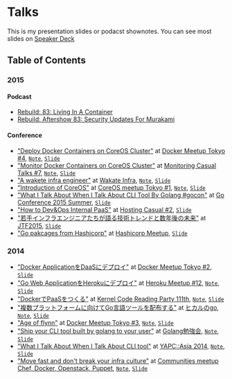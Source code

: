 Talks
====

This is my presentation slides or podacst shownotes. You can see most slides on [Speaker Deck](https://speakerdeck.com/)

## Table of Contents

### 2015

#### Podcast

- [Rebuild: 83: Living In A Container](http://rebuild.fm/83/)
- [Rebuild: Aftershow 83: Security Updates For Murakami](http://rebuild.fm/83a/)

#### Conference

- ["Deploy Docker Containers on CoreOS Cluster"](https://speakerdeck.com/tcnksm/coreoskurasutanidockerkontenawodepuroi-number-dockerjp) at [Docker Meetup Tokyo #4](http://connpass.com/event/10318/), [`Note`](/2015/01/docker-meetup-tokyo4.md), [`Slide`](/2015/01/docker-meetup-tokyo4.key)
- ["Monitor Docker Containers on CoreOS Cluster"](https://speakerdeck.com/tcnksm/coreoskurasutafalsedockerkontenafalsejian-shi-number-monitoringcasual) at [Monitoring Casual Talks #7](http://www.zusaar.com/event/9807003), [`Note`](/2015/01/monitoring-casual-7.md), [`Slide`](/2015/01/)
- ["A wakete infra engineer"](https://speakerdeck.com/tcnksm/aruruo-shou-inhuraenziniafalsexian-zhuang-que-ren-number-wakateinfra) at [Wakate Infra](), [`Note`](/2015/02/wakate-infra.md), [`Slide`](/2015/02/wakate-infra.key)
- ["Introduction of CoreOS"](https://speakerdeck.com/tcnksm/introduction-of-coreos-at-coreos-meetup-tokyo-number-1-number-coreosjp) at [CoreOS meetup Tokyo #1](http://coreos-meetup-tokyo.connpass.com/event/12596/), [`Note`](/2015/04/coreos-meetup-tokyo1.md), [`Slide`](/2015/04/coreos-meetup-tokyo1.key)
- ["What I Talk About When I Talk About CLI Tool By Golang #gocon"](https://speakerdeck.com/tcnksm/what-i-talk-about-when-i-talk-about-cli-tool-by-golang-number-gocon) at [Go Conference 2015 Summer](http://gocon.connpass.com/event/14063/), [`Slide`](/2015/06/gocon-summer.key)
- ["How to Dev&Ops Internal PaaS"](https://speakerdeck.com/tcnksm/how-to-dev-and-ops-internal-paas) at [Hosting Casual #2](http://www.zusaar.com/event/9057007), [`Slide`](/2015/06/hostingcasual2.key)
- ["若手インフラエンジニアたちが語る技術トレンドと数年後の未来"](http://go-talks.appspot.com/github.com/tcnksm/talks/2015/07/jtf2015.Slide#1) at [JTF2015](http://2015.techfesta.jp/), [`Slide`](2015/07/jtf2015.slide)
- ["Go pakcages from Hashicorp"](http://go-talks.appspot.com/github.com/tcnksm/talks/2015/08/hashicorp-meetup.slide#1) at [Hashicorp Meetup](http://engineer.wantedly.com/2015/08/06/hashicorp-product-meetup.html), [`Slide`](2015/08/hashicorp-meetup.slide)

### 2014

- ["Docker ApplicationをDaaSにデプロイ"](https://speakerdeck.com/tcnksm/docker-applicationwodaasnidepuroi-number-dockerjp) at [Docker Meetup Tokyo #2](http://connpass.com/event/5640/), [`Slide`](/2014/04/docker-meetup-tokyo2.key)
- ["Go Web ApplicationをHerokuにデプロイ"](https://speakerdeck.com/tcnksm/go-web-applicationwoherokunidepuroi-plus-heroku-on-docker-number-herokujp) at [Heroku Meetup #12](http://herokujp.doorkeeper.jp/events/10902), [`Note`](/2014/05/heroku-meetup12.md), [`Slide`](/2014/05/heroku-meetup12.key)
- ["DockerでPaaSをつくる"](https://speakerdeck.com/tcnksm/dockerdepaaswotukuru-number-ylug-111) at [Kernel Code Reading Party 111th](http://kernel.doorkeeper.jp/events/10433), [`Note`](/2014/05/kernel-code-reading-party111.md), [`Slide`](/2014/05/kernel-code-reading-party111.key)
- ["複数プラットフォームに向けてGo言語ツールを配布する"](https://speakerdeck.com/tcnksm/fu-shu-puratutohuomunigoyan-yu-falseturuwopei-bu-suru-number-hikarie-go) at [ヒカルのgo](http://connpass.com/event/6579/), [`Note`](/2014/06/hikarie-go.md), [`Slide`](/2014/06/hikarie-go.key)
- ["Age of flynn"](https://speakerdeck.com/tcnksm/flynnfalseshi-dai-number-dockerjp) at [Docker Meetup Tokyo #3](http://connpass.com/event/6998/), [`Note`](/2014/07/docker-meetup-tokyo3.md), [`Slide`](/2014/07/docker-meetup-tokyo3.key)
- ["Ship your CLI tool built by golang to your user"](https://speakerdeck.com/tcnksm/ship-your-cli-tool-built-by-golang-to-your-user-number-golangstudy) at [Golang勉強会](http://connpass.com/event/7814/), [`Note`](/2014/08/golang-study.md), [`Slide`](/2014/08/golang-study.key)
- ["What I Talk About When I Talk About CLI tool"](https://speakerdeck.com/tcnksm/komandorainturunituiteyu-rutokinipu-falseyu-rukoto-number-yapcasia) at [YAPC::Asia 2014](http://yapcasia.org/2014/talk/show/b49cc53a-027b-11e4-9357-07b16aeab6a4), [`Note`](/2014/08/yapc-2014.md), [`Slide`](/2014/08/yapc-2014.key)
- ["Move fast and don't break your infra culture"](https://speakerdeck.com/tcnksm/move-fast-dont-break-your-infra-configuraiontion) at [Communities meetup Chef, Docker, Openstack, Puppet](http://eventregist.com/e/ChefDockerOpenStack), [`Note`](/2014/10/docker-comunity-meetup.md), [`Slide`](/2014/10/docker-comunity-meetup.key)
